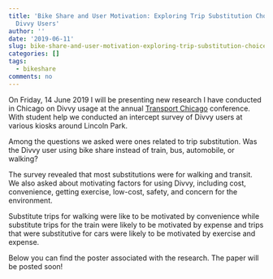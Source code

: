 ```yaml
---
title: 'Bike Share and User Motivation: Exploring Trip Substitution Choices Among
  Divvy Users'
author: ''
date: '2019-06-11'
slug: bike-share-and-user-motivation-exploring-trip-substitution-choices-among-divvy-users
categories: []
tags:
  - bikeshare
comments: no
---
```


On Friday, 14 June 2019 I will be presenting new research I have conducted in Chicago on Divvy usage at the annual [Transport Chicago](http://www.transportchicago.org/) conference.  With student help we conducted an intercept survey of Divvy users at various kiosks around Lincoln Park.

Among the questions we asked were ones related to trip substitution. Was the Divvy user using bike share instead of train, bus, automobile, or walking?

The survey revealed that most substitutions were for walking and transit. We also asked about motivating factors for using Divvy, including cost, convenience, getting exercise, low-cost, safety, and concern for the environment.

Substitute trips for walking were like to be motivated by convenience while substitute trips for the train were likely to be motivated by expense and trips that were substitutive for cars were likely to be motivated by exercise and expense.

Below you can find the poster associated with the research. The paper will be posted soon!


